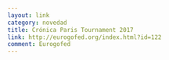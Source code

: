 ```yaml
---
layout: link
category: novedad
title: Crónica Paris Tournament 2017
link: http://eurogofed.org/index.html?id=122
comment: Eurogofed
---
```

